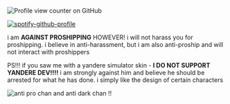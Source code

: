 ![Profile view counter on GitHub](https://komarev.com/ghpvc/?username=PUTYOURGITHUBUSERNAMEHERE) 



[![spotify-github-profile](https://spotify-github-profile.kittinanx.com/api/view?uid=zummbpf8z3oe12u47x7zkcw6p&cover_image=true&theme=novatorem&show_offline=false&background_color=121212&interchange=false&bar_color=53b14f&bar_color_cover=false)](https://github.com/kittinan/spotify-github-profile)

i am **AGAINST PROSHIPPING** HOWEVER! i will not harass you for proshipping. i believe in anti-harassment, but i am also anti-proship and will not interact with proshippers

PS!!! if you saw me with a yandere simulator skin - **I DO NOT SUPPORT YANDERE DEV!!!!** i am strongly against him and believe he should be arrested for what he has done. i simply like the design of certain characters

![anti pro chan and anti dark chan !!](https://cdn.discordapp.com/attachments/1144927373872070717/1405521563117424682/Gt6wyU-WEAAg1yc.png?ex=689f2175&is=689dcff5&hm=5bca7934988f447aafae95261810c3349c1e983aac0f99369d433f59564e4bcc&)
